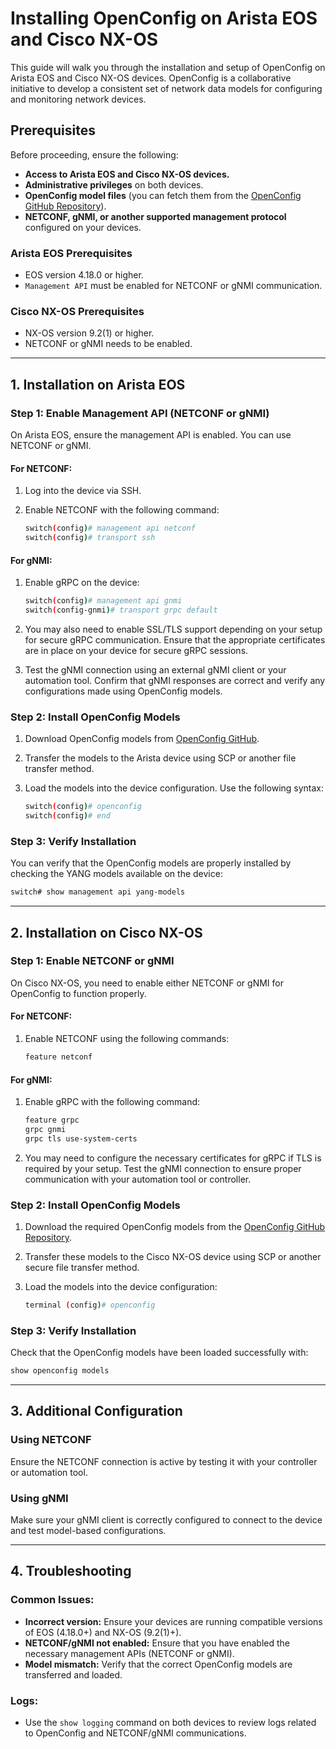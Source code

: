 # Installing OpenConfig on Arista EOS and Cisco NX-OS

This guide will walk you through the installation and setup of OpenConfig on Arista EOS and Cisco NX-OS devices. OpenConfig is a collaborative initiative to develop a consistent set of network data models for configuring and monitoring network devices.

## Prerequisites

Before proceeding, ensure the following:

- **Access to Arista EOS and Cisco NX-OS devices.**
- **Administrative privileges** on both devices.
- **OpenConfig model files** (you can fetch them from the [OpenConfig GitHub Repository](https://github.com/openconfig/public)).
- **NETCONF, gNMI, or another supported management protocol** configured on your devices.

### Arista EOS Prerequisites
- EOS version 4.18.0 or higher.
- `Management API` must be enabled for NETCONF or gNMI communication.

### Cisco NX-OS Prerequisites
- NX-OS version 9.2(1) or higher.
- NETCONF or gNMI needs to be enabled.

---

## 1. Installation on Arista EOS

### Step 1: Enable Management API (NETCONF or gNMI)

On Arista EOS, ensure the management API is enabled. You can use NETCONF or gNMI.

#### For NETCONF:
1. Log into the device via SSH.
2. Enable NETCONF with the following command:

   ```bash
   switch(config)# management api netconf
   switch(config)# transport ssh
   ```

#### For gNMI:
1. Enable gRPC on the device:

   ```bash
   switch(config)# management api gnmi
   switch(config-gnmi)# transport grpc default
   ```

2. You may also need to enable SSL/TLS support depending on your setup for secure gRPC communication. Ensure that the appropriate certificates are in place on your device for secure gRPC sessions.
3. Test the gNMI connection using an external gNMI client or your automation tool. Confirm that gNMI responses are correct and verify any configurations made using OpenConfig models.

### Step 2: Install OpenConfig Models

1. Download OpenConfig models from [OpenConfig GitHub](https://github.com/openconfig/public).
2. Transfer the models to the Arista device using SCP or another file transfer method.
3. Load the models into the device configuration. Use the following syntax:

   ```bash
   switch(config)# openconfig
   switch(config)# end
   ```

### Step 3: Verify Installation

You can verify that the OpenConfig models are properly installed by checking the YANG models available on the device:

```bash
switch# show management api yang-models
```

---

## 2. Installation on Cisco NX-OS

### Step 1: Enable NETCONF or gNMI

On Cisco NX-OS, you need to enable either NETCONF or gNMI for OpenConfig to function properly.

#### For NETCONF:
1. Enable NETCONF using the following commands:

   ```bash
   feature netconf
   ```

#### For gNMI:
1. Enable gRPC with the following command:

   ```bash
   feature grpc
   grpc gnmi
   grpc tls use-system-certs
   ```

2. You may need to configure the necessary certificates for gRPC if TLS is required by your setup. Test the gNMI connection to ensure proper communication with your automation tool or controller.

### Step 2: Install OpenConfig Models

1. Download the required OpenConfig models from the [OpenConfig GitHub Repository](https://github.com/openconfig/public).
2. Transfer these models to the Cisco NX-OS device using SCP or another secure file transfer method.
3. Load the models into the device configuration:

   ```bash
   terminal (config)# openconfig
   ```

### Step 3: Verify Installation

Check that the OpenConfig models have been loaded successfully with:

```bash
show openconfig models
```

---

## 3. Additional Configuration

### Using NETCONF
Ensure the NETCONF connection is active by testing it with your controller or automation tool.

### Using gNMI
Make sure your gNMI client is correctly configured to connect to the device and test model-based configurations.

---

## 4. Troubleshooting

### Common Issues:
- **Incorrect version:** Ensure your devices are running compatible versions of EOS (4.18.0+) and NX-OS (9.2(1)+).
- **NETCONF/gNMI not enabled:** Ensure that you have enabled the necessary management APIs (NETCONF or gNMI).
- **Model mismatch:** Verify that the correct OpenConfig models are transferred and loaded.

### Logs:
- Use the `show logging` command on both devices to review logs related to OpenConfig and NETCONF/gNMI communications.
